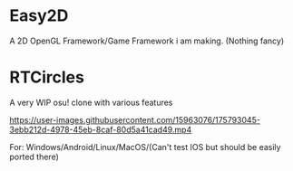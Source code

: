 # Easy2D
A 2D OpenGL Framework/Game Framework i am making. (Nothing fancy)

# RTCircles

A very WIP osu! clone with various features

https://user-images.githubusercontent.com/15963076/175793045-3ebb212d-4978-45eb-8caf-80d5a41cad49.mp4


For: Windows/Android/Linux/MacOS/(Can't test IOS but should be easily ported there)


